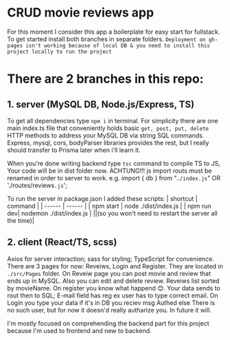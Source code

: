 # CRUD movie reviews app 

For this moment I consider this app a boilerplate for easy start for fullstack.
To get started install both branches in separate folders.
`Deployment on gh-pages isn't working because of local DB & you need to install this project locally to run the project`


# There are 2 branches in this repo:
## 1. server (MySQL DB, Node.js/Express, TS)
To get all dependencies type ```npm i``` in terminal. For simplicity there are one main index.ts file that conveniently holds basic ```get, post, put, delete``` HTTP methods to address your MySQL DB via string SQL commands. 
Express, mysql, cors, bodyParser libraries provides the rest, but I really should transfer to Prisma later when i'll learn it. 

When you're done writing backend type ```tsc``` command to compile TS to JS, Your code will be in dist folder now.
ACHTUNG!!!
js import routs must be renamed in order to server to work. e.g. import { db } from "..`/index.js`" OR './routes/reviews`.js`';

To run the server in package.json I added these scripts:
| shortcut | command |
| ------ | ------ |
| npm start | node ./dist/index.js |
| npm run dev| nodemon ./dist/index.js |
||(so you won't need to restart the server all the time)|




## 2. client (React/TS, scss)
Axios for server interaction; sass for styling; TypeScript for convenience. There are 3 pages for now: Reveiws, Login and Register. They are located in `./src/Pages` folder.
On Reveiw page you can post movie and review that ends up in MySQL. Also you can edit and delete review. Reveiws list sorted by movieName.
On register you know what happend 😊. Your data sends to rout then to SQL; E-mail field has reg ex user has to type correct email. On Login you type your data if it's in DB you reciev msg Authed else There is no such user, but for now it doesn'd really autharize you. In future it will.


I'm mostly focused on comprehending the backend part for this project because I'm used to frontend and new to backend.
